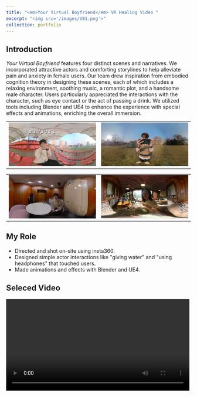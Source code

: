 ```yaml
---
title: "<em>Your Virtual Boyfriend</em> VR Healing Video "
excerpt: "<img src='/images/VB1.png'>"
collection: portfolio
---
```


## Introduction
<em>Your Virtual Boyfriend</em> features four distinct scenes and narratives. We incorporated attractive actors and comforting storylines to help alleviate pain and anxiety in female users. Our team drew inspiration from embodied cognition theory in designing these scenes, each of which includes a relaxing environment, soothing music, a romantic plot, and a handsome male character. Users particularly appreciated the interactions with the character, such as eye contact or the act of passing a drink. We utilized tools including Blender and UE4 to enhance the experience with special effects and animations, enriching the overall immersion.
<table style="border-style:none;"><tr>
<td style="border-style:none;"><img src='/images/VB5.png' border=0 /></td>
<td style="border-style:none;"><img src='/images/VB2.png' border=0 /></td>
  </tr></table> 
<table style="border-style:none;"><tr>
<td style="border-style:none;"><img src='/images/VB3.png' border=0 /></td>
<td style="border-style:none;"><img src='/images/VB4.png' border=0 /></td>
</tr></table> 

## My Role
- Directed and shot on-site using insta360.
- Designed simple actor interactions like "giving water" and "using headphones" that touched users.
- Made animations and effects with Blender and UE4.

## Seleced Video
<video src='/images/Vid_VB1.mp4' width="500px" controls="controls"></video> 
